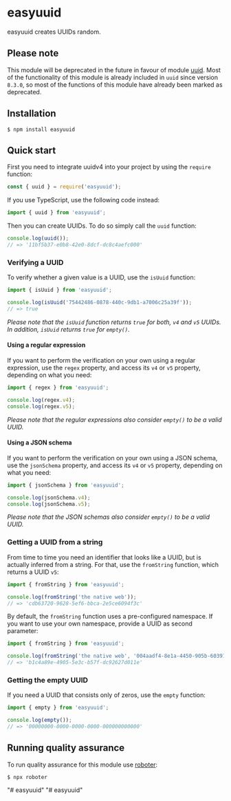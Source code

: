 # easyuuid

easyuuid creates UUIDs random.

## Please note

This module will be deprecated in the future in favour of module [uuid](https://www.npmjs.com/package/uuid). Most of the functionality of this module is already included in `uuid` since version `8.3.0`, so most of the functions of this module have already been marked as deprecated.

## Installation

```shell
$ npm install easyuuid
```

## Quick start

First you need to integrate uuidv4 into your project by using the `require` function:

```javascript
const { uuid } = require('easyuuid');
```

If you use TypeScript, use the following code instead:

```typescript
import { uuid } from 'easyuuid';
```

Then you can create UUIDs. To do so simply call the `uuid` function:

```javascript
console.log(uuid());
// => '11bf5b37-e0b8-42e0-8dcf-dc8c4aefc000'
```

### Verifying a UUID

To verify whether a given value is a UUID, use the `isUuid` function:

```javascript
import { isUuid } from 'easyuuid';

console.log(isUuid('75442486-0878-440c-9db1-a7006c25a39f'));
// => true
```

_Please note that the `isUuid` function returns `true` for both, `v4` and `v5` UUIDs. In addition, `isUuid` returns `true` for `empty()`._

#### Using a regular expression

If you want to perform the verification on your own using a regular expression, use the `regex` property, and access its `v4` or `v5` property, depending on what you need:

```javascript
import { regex } from 'easyuuid';

console.log(regex.v4);
console.log(regex.v5);
```

_Please note that the regular expressions also consider `empty()` to be a valid UUID._

#### Using a JSON schema

If you want to perform the verification on your own using a JSON schema, use the `jsonSchema` property, and access its `v4` or `v5` property, depending on what you need:

```javascript
import { jsonSchema } from 'easyuuid';

console.log(jsonSchema.v4);
console.log(jsonSchema.v5);
```

_Please note that the JSON schemas also consider `empty()` to be a valid UUID._

### Getting a UUID from a string

From time to time you need an identifier that looks like a UUID, but is actually inferred from a string. For that, use the `fromString` function, which returns a UUID `v5`:

```javascript
import { fromString } from 'easyuuid';

console.log(fromString('the native web'));
// => 'cdb63720-9628-5ef6-bbca-2e5ce6094f3c'
```

By default, the `fromString` function uses a pre-configured namespace. If you want to use your own namespace, provide a UUID as second parameter:

```javascript
import { fromString } from 'easyuuid';

console.log(fromString('the native web', '004aadf4-8e1a-4450-905b-6039179f52da'));
// => 'b1c4a89e-4905-5e3c-b57f-dc92627d011e'
```

### Getting the empty UUID

If you need a UUID that consists only of zeros, use the `empty` function:

```javascript
import { empty } from 'easyuuid';

console.log(empty());
// => '00000000-0000-0000-0000-000000000000'
```

## Running quality assurance

To run quality assurance for this module use [roboter](https://www.npmjs.com/package/roboter):

```shell
$ npx roboter
```
"# easyuuid" 
"# easyuuid" 
